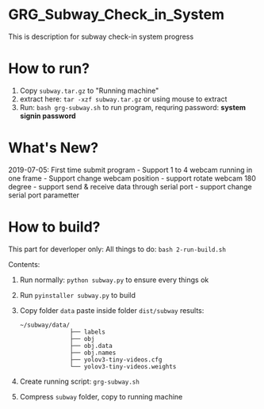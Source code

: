 # GRG_Subway_Check_in_System
This is description for subway check-in system progress

# How to run?
1. Copy `subway.tar.gz` to "Running machine"
2. extract here: `tar -xzf subway.tar.gz` or using mouse to extract
3. Run: `bash grg-subway.sh` to run program, requring password: __system signin password__

# What's New?

2019-07-05: First time submit program
    - Support 1 to 4 webcam running in one frame
    - Support change webcam position
    - support rotate webcam 180 degree
    - support send & receive data through serial port
    - support change serial port parametter
    
    


# How to build?
This part for deverloper only:
All things to do: `bash 2-run-build.sh`

Contents:
1. Run normally: `python subway.py` to ensure every things ok
2. Run `pyinstaller subway.py` to build
3. Copy folder `data` paste inside folder `dist/subway`
    results:
    
    ```
    ~/subway/data/
                  ├── labels
                  ├── obj
                  ├── obj.data
                  ├── obj.names
                  ├── yolov3-tiny-videos.cfg
                  └── yolov3-tiny-videos.weights

    ```
4. Create running script: `grg-subway.sh`
5. Compress `subway` folder, copy to running machine
